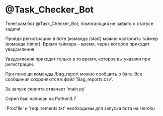 # @Task_Checker_Bot
Телеграм бот @Task_Checker_Bot, помогающий не забыть о статусе задачи.

Пройдя регистрацию в боте (команда /start) можно настроить таймер (команда /timer). Время таймера - время, через которое приходят уведомления.

Уведомления приходят только в то время, которое вы указали при регистрации.

При помощи команды /bag_report можно сообщить о баге. Все сообщения сохраняются в файл 'Bag_reports.csv'.

За запуск скрипта отвечает 'main.py'

Скрип был написан на Python3.7

'Procfile' и 'requirements.txt' необходимы для запуска бота на Heroku
